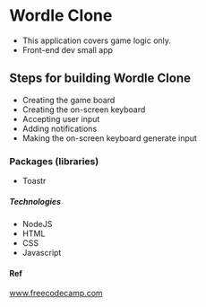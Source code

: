# Wordle Clone

- This application covers game logic only.
- Front-end dev small app

## Steps for building Wordle Clone

- Creating the game board
- Creating the on-screen keyboard
- Accepting user input
- Adding notifications
- Making the on-screen keyboard generate input

### Packages (libraries)

- Toastr

##### Technologies

- NodeJS
- HTML
- CSS
- Javascript

#### Ref

www.freecodecamp.com
